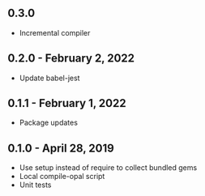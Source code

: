 ## 0.3.0
- Incremental compiler

## 0.2.0 - February 2, 2022
- Update babel-jest

## 0.1.1 - February 1, 2022
- Package updates

## 0.1.0 - April 28, 2019
- Use setup instead of require to collect bundled gems
- Local compile-opal script
- Unit tests
